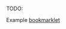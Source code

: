 TODO:

Example <a href="javascript%3A%28function%28%29%257Bwindow.open%28%2560obsidian%253A%252F%252Freadlater-add%253Furl%253D%2524%257Bdocument.URL%257D%2560%29%253B%257D%29%28%29%253B">bookmarklet</a>
